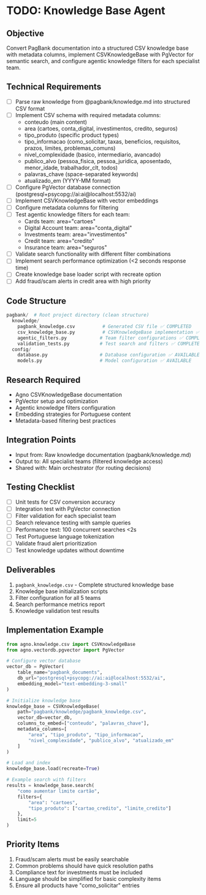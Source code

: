 # TODO: Knowledge Base Agent

## Objective
Convert PagBank documentation into a structured CSV knowledge base with metadata columns, implement CSVKnowledgeBase with PgVector for semantic search, and configure agentic knowledge filters for each specialist team.

## Technical Requirements
- [ ] Parse raw knowledge from @pagbank/knowledge.md into structured CSV format
- [ ] Implement CSV schema with required metadata columns:
  - conteudo (main content)
  - area (cartoes, conta_digital, investimentos, credito, seguros)
  - tipo_produto (specific product types)
  - tipo_informacao (como_solicitar, taxas, beneficios, requisitos, prazos, limites, problemas_comuns)
  - nivel_complexidade (basico, intermediario, avancado)
  - publico_alvo (pessoa_fisica, pessoa_juridica, aposentado, menor_idade, trabalhador_clt, todos)
  - palavras_chave (space-separated keywords)
  - atualizado_em (YYYY-MM format)
- [ ] Configure PgVector database connection (postgresql+psycopg://ai:ai@localhost:5532/ai)
- [ ] Implement CSVKnowledgeBase with vector embeddings
- [ ] Configure metadata columns for filtering
- [ ] Test agentic knowledge filters for each team:
  - Cards team: area="cartoes"
  - Digital Account team: area="conta_digital"
  - Investments team: area="investimentos"
  - Credit team: area="credito"
  - Insurance team: area="seguros"
- [ ] Validate search functionality with different filter combinations
- [ ] Implement search performance optimization (<2 seconds response time)
- [ ] Create knowledge base loader script with recreate option
- [ ] Add fraud/scam alerts in credit area with high priority

## Code Structure
```python
pagbank/  # Root project directory (clean structure)
  knowledge/
    pagbank_knowledge.csv          # Generated CSV file ✅ COMPLETED
    csv_knowledge_base.py          # CSVKnowledgeBase implementation ✅ COMPLETED
    agentic_filters.py            # Team filter configurations ✅ COMPLETED
    validation_tests.py           # Test search and filters ✅ COMPLETED
  config/
    database.py                   # Database configuration ✅ AVAILABLE
    models.py                     # Model configuration ✅ AVAILABLE
```

## Research Required
- Agno CSVKnowledgeBase documentation
- PgVector setup and optimization
- Agentic knowledge filters configuration
- Embedding strategies for Portuguese content
- Metadata-based filtering best practices

## Integration Points
- Input from: Raw knowledge documentation (pagbank/knowledge.md)
- Output to: All specialist teams (filtered knowledge access)
- Shared with: Main orchestrator (for routing decisions)

## Testing Checklist
- [ ] Unit tests for CSV conversion accuracy
- [ ] Integration test with PgVector connection
- [ ] Filter validation for each specialist team
- [ ] Search relevance testing with sample queries
- [ ] Performance test: 100 concurrent searches <2s
- [ ] Test Portuguese language tokenization
- [ ] Validate fraud alert prioritization
- [ ] Test knowledge updates without downtime

## Deliverables
1. `pagbank_knowledge.csv` - Complete structured knowledge base
2. Knowledge base initialization scripts
3. Filter configuration for all 5 teams
4. Search performance metrics report
5. Knowledge validation test results

## Implementation Example
```python
from agno.knowledge.csv import CSVKnowledgeBase
from agno.vectordb.pgvector import PgVector

# Configure vector database
vector_db = PgVector(
    table_name="pagbank_documents",
    db_url="postgresql+psycopg://ai:ai@localhost:5532/ai",
    embedding_model="text-embedding-3-small"
)

# Initialize knowledge base
knowledge_base = CSVKnowledgeBase(
    path="pagbank/knowledge/pagbank_knowledge.csv",
    vector_db=vector_db,
    columns_to_embed=["conteudo", "palavras_chave"],
    metadata_columns=[
        "area", "tipo_produto", "tipo_informacao",
        "nivel_complexidade", "publico_alvo", "atualizado_em"
    ]
)

# Load and index
knowledge_base.load(recreate=True)

# Example search with filters
results = knowledge_base.search(
    "como aumentar limite cartão",
    filters={
        "area": "cartoes",
        "tipo_produto": ["cartao_credito", "limite_credito"]
    },
    limit=5
)
```

## Priority Items
1. Fraud/scam alerts must be easily searchable
2. Common problems should have quick resolution paths
3. Compliance text for investments must be included
4. Language should be simplified for basic complexity items
5. Ensure all products have "como_solicitar" entries